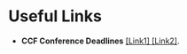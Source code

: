 # Useful Links

<ul>
<p style="margin-top: 8px;"><li><b>CCF Conference Deadlines</b> <a href = "https://ccfddl.github.io/">[Link1] </a> <a href = "https://aideadlin.es/?sub=ML,CV,CG,NLP,RO,SP,DM">[Link2]</a>.</li></p>

</ul>

